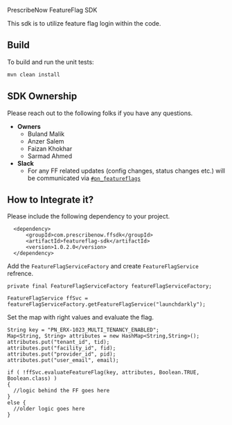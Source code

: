 PrescribeNow FeatureFlag SDK

This sdk is to utilize feature flag login within the code.

## Build

To build and run the unit tests:

```bash
mvn clean install
```

## SDK Ownership
Please reach out to the following folks if you have any questions.
* <b>Owners</b>
  * Buland Malik
  * Anzer Salem
  * Faizan Khokhar
  * Sarmad Ahmed
* <b>Slack</b> 
  * For any FF related updates (config changes, status changes etc.) will be communicated via [`#pn_featureflags`](https://prescribenowworkspace.slack.com/archives/C04HS1258UX)

## How to Integrate it?
Please include the following dependency to your project.
```
  <dependency>
      <groupId>com.prescribenow.ffsdk</groupId>
      <artifactId>featureflag-sdk</artifactId>
      <version>1.0.2.0</version>
  </dependency>
```

Add the `FeatureFlagServiceFactory` and create `FeatureFlagService` refrence. 

```
private final FeatureFlagServiceFactory featureFlagServiceFactory;

FeatureFlagService ffSvc = featureFlagServiceFactory.getFeatureFlagService("launchdarkly");
```

Set the map with right values and evaluate the flag.
```
String key = "PN_ERX-1023_MULTI_TENANCY_ENABLED";
Map<String, String> attributes = new HashMap<String,String>();
attributes.put("tenant_id", tid);
attributes.put("facility_id", fid);
attributes.put("provider_id", pid);
attributes.put("user_email", email);

if ( !ffSvc.evaluateFeatureFlag(key, attributes, Boolean.TRUE, Boolean.class) )
{
  //logic behind the FF goes here
}
else {
  //older logic goes here
}
```